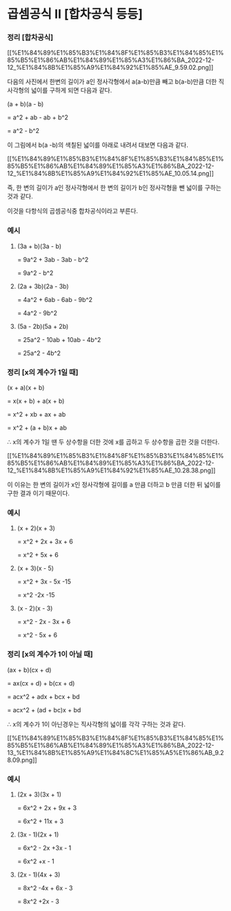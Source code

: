 # 곱셈공식 Ⅱ [합차공식 등등]

### 정리 [합차공식]

[[%E1%84%89%E1%85%B3%E1%84%8F%E1%85%B3%E1%84%85%E1%85%B5%E1%86%AB%E1%84%89%E1%85%A3%E1%86%BA_2022-12-12_%E1%84%8B%E1%85%A9%E1%84%92%E1%85%AE_9.59.02.png]]

다음의 사진에서 한변의 길이가 a인 정사각형에서 a(a-b)만큼 빼고 b(a-b)만큼 더한 직사각형의 넓이를 구하게 되면 다음과 같다.

(a + b)(a - b)

= a^2 + ab - ab + b^2

= a^2 - b^2

이 그림에서 b(a -b)의 색칠된 넓이를 아래로 내려서 대보면 다음과 같다.

[[%E1%84%89%E1%85%B3%E1%84%8F%E1%85%B3%E1%84%85%E1%85%B5%E1%86%AB%E1%84%89%E1%85%A3%E1%86%BA_2022-12-12_%E1%84%8B%E1%85%A9%E1%84%92%E1%85%AE_10.05.14.png]]

즉, 한 변의 길이가 a인 정사각형에서 한 변의 길이가 b인 정사각형을 뺀 넓이를 구하는 것과 같다.

이것을 다항식의 곱셈공식중 합차공식이라고 부른다.

### 예시

1. (3a + b)(3a - b)

    = 9a^2 + 3ab - 3ab - b^2

    = 9a^2 - b^2

2. (2a + 3b)(2a - 3b)

    = 4a^2 + 6ab - 6ab - 9b^2

    = 4a^2 - 9b^2

3. (5a - 2b)(5a + 2b)

    = 25a^2 - 10ab + 10ab - 4b^2

    = 25a^2 - 4b^2


### 정리 [x의 계수가 1일 때]

(x + a)(x + b)

= x(x + b) + a(x + b)

= x^2 + xb + ax + ab

= x^2 + (a + b)x + ab

∴ x의 계수가 1일 땐 두 상수항을 더한 것에 x를 곱하고 두 상수항을 곱한 것을 더한다.

[[%E1%84%89%E1%85%B3%E1%84%8F%E1%85%B3%E1%84%85%E1%85%B5%E1%86%AB%E1%84%89%E1%85%A3%E1%86%BA_2022-12-12_%E1%84%8B%E1%85%A9%E1%84%92%E1%85%AE_10.28.38.png]]

이 이유는 한 변의 길이가 x인 정사각형에 길이를 a 만큼 더하고 b 만큼 더한 뒤 넓이를 구한 결과 이기 때문이다.

### 예시

1. (x + 2)(x + 3)

    = x^2 + 2x + 3x + 6

    = x^2 + 5x + 6

2. (x + 3)(x - 5)

    = x^2 + 3x - 5x -15

    = x^2 -2x -15

3. (x - 2)(x - 3)

    = x^2 - 2x - 3x + 6

    = x^2 - 5x + 6


### 정리 [x의 계수가 1이 아닐 때]

(ax + b)(cx + d)

= ax(cx + d) + b(cx + d)

= acx^2 + adx + bcx + bd

= acx^2 + (ad + bc)x + bd

∴ x의 계수가 1이 아닌경우는 직사각형의 넓이를 각각 구하는 것과 같다.

[[%E1%84%89%E1%85%B3%E1%84%8F%E1%85%B3%E1%84%85%E1%85%B5%E1%86%AB%E1%84%89%E1%85%A3%E1%86%BA_2022-12-13_%E1%84%8B%E1%85%A9%E1%84%8C%E1%85%A5%E1%86%AB_9.28.09.png]]

### 예시

1. (2x + 3)(3x + 1)

    = 6x^2 + 2x + 9x + 3

    = 6x^2 + 11x + 3

2. (3x - 1)(2x + 1)

    = 6x^2 - 2x +3x - 1

    = 6x^2 +x - 1

3. (2x - 1)(4x + 3)

    = 8x^2 -4x + 6x - 3

    = 8x^2 +2x - 3
